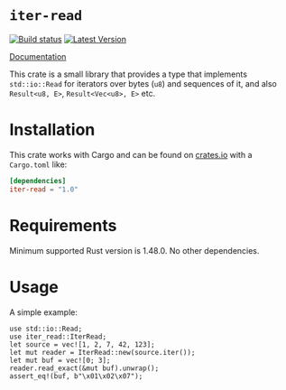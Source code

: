 `iter-read`
===========

[![Build status](https://img.shields.io/github/actions/workflow/status/birkenfeld/iter-read/main.yml?branch=master&logo=github&style=)](https://github.com/birkenfeld/iter-read/actions)
[![Latest Version](https://img.shields.io/crates/v/iter-read.svg)](https://crates.io/crates/iter-read)

[Documentation](https://docs.rs/iter-read)

This crate is a small library that provides a type that implements
`std::io::Read` for iterators over bytes (`u8`) and sequences of it, and also
`Result<u8, E>`, `Result<Vec<u8>, E>` etc.

Installation
============

This crate works with Cargo and can be found on
[crates.io](https://crates.io/crates/iter-read) with a `Cargo.toml` like:

```toml
[dependencies]
iter-read = "1.0"
```

Requirements
============

Minimum supported Rust version is 1.48.0.  No other dependencies.

Usage
=====

A simple example:

```
use std::io::Read;
use iter_read::IterRead;
let source = vec![1, 2, 7, 42, 123];
let mut reader = IterRead::new(source.iter());
let mut buf = vec![0; 3];
reader.read_exact(&mut buf).unwrap();
assert_eq!(buf, b"\x01\x02\x07");
```
